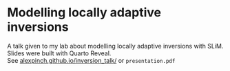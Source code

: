 # Modelling locally adaptive inversions  
A talk given to my lab about modelling locally adaptive inversions with SLiM. Slides were built with Quarto Reveal.  
See [alexpinch.github.io/inversion_talk/](https://alexpinch.github.io/inversion_talk/#/modelling-locally-adaptive-inversions) or `presentation.pdf`  

